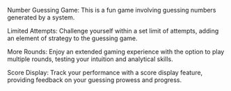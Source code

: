 Number Guessing Game: This is a fun game involving guessing numbers generated by a system.

Limited Attempts: Challenge yourself within a set limit of attempts, adding an element of strategy to the guessing game.

More Rounds: Enjoy an extended gaming experience with the option to play multiple rounds, testing your intuition and analytical skills.

Score Display: Track your performance with a score display feature, providing feedback on your guessing prowess and progress.
